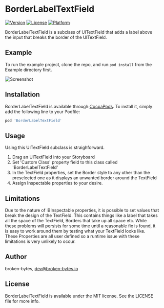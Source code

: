 # BorderLabelTextField

[![Version](https://img.shields.io/cocoapods/v/BorderLabelTextField.svg?style=flat)](https://cocoapods.org/pods/BorderLabelTextField)
[![License](https://img.shields.io/cocoapods/l/BorderLabelTextField.svg?style=flat)](https://cocoapods.org/pods/BorderLabelTextField)
[![Platform](https://img.shields.io/cocoapods/p/BorderLabelTextField.svg?style=flat)](https://cocoapods.org/pods/BorderLabelTextField)

BorderLabelTextField is a subclass of UITextField that adds a label above the input that breaks the border of the UITextField.

## Example

To run the example project, clone the repo, and run `pod install` from the Example directory first.

![Screenshot](https://i.imgur.com/lqm3hWg.jpg)

## Installation

BorderLabelTextField is available through [CocoaPods](https://cocoapods.org). To install
it, simply add the following line to your Podfile:

```ruby
pod 'BorderLabelTextField'
```

## Usage

Using this UITextField subclass is straighforward.

1. Drag an UITextField into your Storyboard
2. Set 'Custom Class' property field to this class called 'BorderLabelTextField'
3. In the TextField properties, set the Border style to any other than the preselected one as it displays an unwanted border around the TextField
4. Assign Inspectable properties to your desire.


## Limitations

Due to the nature of IBInspectable properties, it is possible to set values that break the design of the TextField. This contains things like a label that takes all the space of the TextField, Borders that take up all space etc.
While these problems will persists for some time until a reasonable fix is found, it is easy to work around them by testing what your TextField looks like.
These Properties are all user defined so a runtime issue with these limitations is very unlikely to occur.


## Author

broken-bytes, dev@broken-bytes.io


## License

BorderLabelTextField is available under the MIT license. See the LICENSE file for more info.

